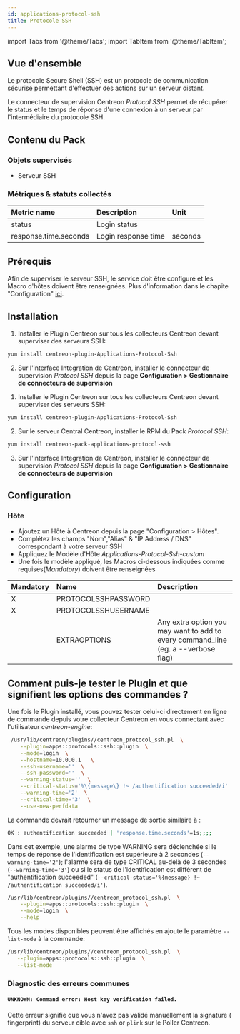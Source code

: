 ```yaml
---
id: applications-protocol-ssh
title: Protocole SSH
---
```

import Tabs from '@theme/Tabs';
import TabItem from '@theme/TabItem';


## Vue d'ensemble

Le protocole Secure Shell (SSH) est un protocole de communication sécurisé
permettant d'effectuer des actions sur un serveur distant.

Le connecteur de supervision Centreon *Protocol SSH* permet de récupérer le status et le
temps de réponse d'une connexion à un serveur par l'intermédiaire du protocole
SSH.

## Contenu du Pack

### Objets supervisés

* Serveur SSH

### Métriques & statuts collectés

<Tabs groupId="sync">
<TabItem value="Ssh-Login" label="Ssh-Login">

| Metric name           | Description         | Unit       |
|:----------------------|:--------------------|:-----------|
| status                | Login status        |            |
| response.time.seconds | Login response time | seconds    |


</TabItem>
</Tabs>

## Prérequis

Afin de superviser le serveur SSH, le service doit être configuré et les Macro
d'hôtes doivent être renseignées. Plus d'information dans le chapite 
"Configuration" [ici](#hôte).
## Installation

<Tabs groupId="sync">
<TabItem value="Online License" label="Online License">

1. Installer le Plugin Centreon sur tous les collecteurs Centreon devant superviser des serveurs SSH:

```bash
yum install centreon-plugin-Applications-Protocol-Ssh
```

2. Sur l'interface Integration de Centreon, installer le connecteur de supervision *Protocol SSH* depuis la page **Configuration > Gestionnaire de connecteurs de supervision**

</TabItem>
<TabItem value="Offline License" label="Offline License">

1. Installer le Plugin Centreon sur tous les collecteurs Centreon devant superviser des serveurs SSH:

```bash
yum install centreon-plugin-Applications-Protocol-Ssh
```

2. Sur le serveur Central Centreon, installer le RPM du Pack *Protocol SSH*:

```bash
yum install centreon-pack-applications-protocol-ssh
```

3. Sur l'interface Integration de Centreon, installer le connecteur de supervision *Protocol SSH* depuis la page **Configuration > Gestionnaire de connecteurs de supervision**

</TabItem>
</Tabs>

## Configuration

### Hôte

* Ajoutez un Hôte à Centreon depuis la page "Configuration > Hôtes".
* Complétez les champs "Nom","Alias" & "IP Address / DNS" correspondant à votre serveur SSH
* Appliquez le Modèle d'Hôte *Applications-Protocol-Ssh-custom* 
* Une fois le modèle appliqué, les Macros ci-dessous indiquées comme requises(*Mandatory*) doivent être renseignées 

| Mandatory | Name                | Description                                                                        |
|:----------|:--------------------|:-----------------------------------------------------------------------------------|
| X         | PROTOCOLSSHPASSWORD |                                                                                    |
| X         | PROTOCOLSSHUSERNAME |                                                                                    |
|           | EXTRAOPTIONS        | Any extra option you may want to add to every command\_line (eg. a --verbose flag) |

## Comment puis-je tester le Plugin et que signifient les options des commandes ? 

Une fois le Plugin installé, vous pouvez tester celui-ci directement en ligne 
de commande depuis votre collecteur Centreon en vous connectant avec 
 l'utilisateur *centreon-engine*:

```bash
 /usr/lib/centreon/plugins//centreon_protocol_ssh.pl  \
    --plugin=apps::protocols::ssh::plugin  \
    --mode=login  \
    --hostname=10.0.0.1   \
    --ssh-username=''  \
    --ssh-password=''  \
    --warning-status=''  \
    --critical-status='%\{message\} !~ /authentification succeeded/i'  \
    --warning-time='2'  \
    --critical-time='3'  \
    --use-new-perfdata 
 ```

La commande devrait retourner un message de sortie similaire à :

 ```bash
OK : authentification succeeded | 'response.time.seconds'=1s;;;; 
 ```

Dans cet exemple, une alarme de type WARNING sera déclenchée si le temps de
réponse de l'identification est supérieure à 2 secondes 
(```--warning-time='2'```); l'alarme sera de type CRITICAL au-delà de 3 secondes
(```--warning-time='3'```) ou si le status de l'identification est différent 
de "authentification succeeded" 
(```--critical-status='%{message} !~ /authentification succeeded/i'```).

```bash
/usr/lib/centreon/plugins//centreon_protocol_ssh.pl  \
    --plugin=apps::protocols::ssh::plugin  \
    --mode=login  \
    --help
 ```

Tous les modes disponibles peuvent être affichés en ajoute le paramètre 
```--list-mode``` à la commande:

 ```bash
 /usr/lib/centreon/plugins//centreon_protocol_ssh.pl  \
    --plugin=apps::protocols::ssh::plugin  \
    --list-mode
 ```

### Diagnostic des erreurs communes

#### ```UNKNOWN: Command error: Host key verification failed.```

Cette erreur signifie que vous n'avez pas validé manuellement la signature (
fingerprint) du serveur cible avec ```ssh``` or ```plink``` sur le Poller 
Centreon.